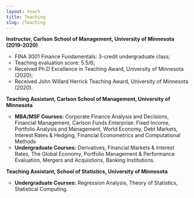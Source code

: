 ```yaml
---
layout: teach
title: Teaching
slug: /Teaching
---
```


<strong>Instructor, Carlson School of Management, University of Minnesota (2019-2020) </strong>
<ul>
<li style="list-style-type:circle;font-size:14px">FINA 3001 Finance Fundamentals: 3-credit undergraduate class;</li>
<li style="list-style-type:circle;font-size:14px">Teaching evaluation score: 5.5/6;</li>
<li style="list-style-type:circle;font-size:14px">Received Ph.D Excellence in Teaching Award, University of Minnesota (2020);</li>
<li style="list-style-type:circle;font-size:14px">Received John Willard Herrick Teaching Award, University of Minnesota (2020).</li>
</ul>

<strong>Teaching Assistant, Carlson School of Management, University of Minnesota </strong>
<ul>
<li style="list-style-type:circle;font-size:14px"><strong>MBA/MSF Courses:</strong> Corporate Finance Analysis and Decisions, Financial Management, Carlson Funds Enterprise: Fixed Income, Portfolio Analysis and Management, World Economy, Debt Markets, Interest Rates & Hedging, Financial Econometrics and Computational Methods</li>
<li style="list-style-type:circle;font-size:14px"><strong>Undergraduate Courses:</strong> Derivatives, Financial Markets & Interest Rates, The Global Economy, Portfolio Management & Performance Evaluation, Mergers and Acquistions, Banking Institutions.</li>
</ul>

<strong>Teaching Assistant,  School of Statistics, University of Minnesota </strong>
<ul>
<li style="list-style-type:circle;font-size:14px"><strong>Undergraduate Courses:</strong> Regression Analysis, Theory of Statistics, Statistical Computing. </li>
</ul>
